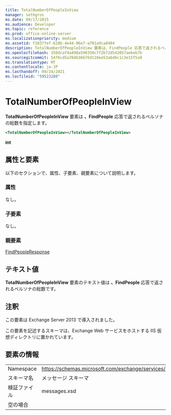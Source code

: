 ```yaml
---
title: TotalNumberOfPeopleInView
manager: sethgros
ms.date: 09/17/2015
ms.audience: Developer
ms.topic: reference
ms.prod: office-online-server
ms.localizationpriority: medium
ms.assetid: f1037fef-628b-4e44-96e7-a701a9ca8404
description: TotalNumberOfPeopleInView 要素は、FindPeople 応答で返されるペルソナの総数を指定します。
ms.openlocfilehash: 350dcaf4a498a590350c7f2b72d542057ae6eb7b
ms.sourcegitcommit: 54f6cd5a704b36b76d110ee53a6d6c1c3e15f5a9
ms.translationtype: MT
ms.contentlocale: ja-JP
ms.lasthandoff: 09/24/2021
ms.locfileid: "59523280"
---
```

# <a name="totalnumberofpeopleinview"></a>TotalNumberOfPeopleInView

**TotalNumberOfPeopleInView** 要素は **、FindPeople** 応答で返されるペルソナの総数を指定します。 
  
```XML
<TotalNumberOfPeopleInView></TotalNumberOfPeopleInView>
```

 **int**
## <a name="attributes-and-elements"></a>属性と要素

以下のセクションで、属性、子要素、親要素について説明します。
  
### <a name="attributes"></a>属性

なし。
  
### <a name="child-elements"></a>子要素

なし。
  
### <a name="parent-elements"></a>親要素

[FindPeopleResponse](findpeopleresponse.md)
  
## <a name="text-value"></a>テキスト値

**TotalNumberOfPeopleInView** 要素のテキスト値は **、FindPeople** 応答で返されるペルソナの総数です。 
  
## <a name="remarks"></a>注釈

この要素は Exchange Server 2013 で導入されました。
  
この要素を記述するスキーマは、Exchange Web サービスをホストする IIS 仮想ディレクトリに置かれています。
  
## <a name="element-information"></a>要素の情報

|||
|:-----|:-----|
|Namespace  <br/> |https://schemas.microsoft.com/exchange/services/2006/messages  <br/> |
|スキーマ名  <br/> |メッセージ スキーマ  <br/> |
|検証ファイル  <br/> |messages.xsd  <br/> |
|空の場合  <br/> ||
   

